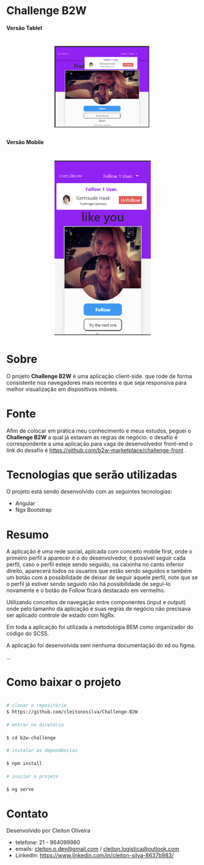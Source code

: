 <h1>
Challenge B2W 
</h1>

<h4>
 Versão Tablet
</h4>
<h1 align="center">    
<img width="50%" src="./src/assets/b2wone.png">
</h1>

<h4>
 Versão Mobile
</h4>
<h1 align="center">    
<img width="50%" src="./src/assets/b2wtwo.png">
</h1>

# Sobre

O projeto **Challenge B2W** é uma aplicação client-side. que rode de forma consistente nos navegadores mais recentes e que seja responsiva para melhor visualização em dispositivos móveis.


# Fonte 

Afim de colocar em prática meu conhecimento e meus estudos, peguei o  **Challenge B2W** a qual já estavam as regras de negócio. o desafio é correspondente a uma aplicação para vaga de desenvolvedor front-end o link do desafio é
https://github.com/b2w-marketplace/challenge-front . 



# Tecnologias que serão utilizadas

O projeto está sendo desenvolvido com as seguintes tecnologias:
- Angular 
- Ngx Bootstrap 
 

 # Resumo 
 A aplicação é uma rede social, aplicada com conceito mobile first, onde o primeiro perfil a aparecer é o do desenvolvedor, é possível seguir cada perfil, caso o perfil esteje sendo seguido, na caixinha no canto inferior direito, aparecerá todos os úsuarios que estão sendo seguidos e também um botão com a possibilidade de deixar de seguir aquele perfil, note que se o perfil já estiver sendo seguido não há possibilidade de segui-lo novamente e o botão de Follow ficará destacado em vermelho. 

 Utilizando conceitos de navegação entre componentes (input e output) onde pelo tamanho da aplicação e suas regras de negócio não precisava ser aplicado controle de estado com NgRx. 
 
 Em toda a aplicação foi utilizada a metodologia BEM como organizador do código do SCSS. 

 A aplicação foi desenvolvida sem nenhuma documentação do xd ou figma. 

...


# Como baixar o projeto 

```bash

# clonar o repositório 
$ https://github.com/cleitonosilva/Challenge-B2W

# entrar no diretório 

$ cd b2w-challenge

# instalar as dependências 

$ npm install 

# iniciar o projeto

$ ng serve 

```



# Contato
Desenvolvido por Cleiton Oliveira
- telefone: 21 - 964099980
- emails: cleiton.o.dev@gmail.com / cleiton.logistica@outlook.com
- LinkedIn: https://www.linkedin.com/in/cleiton-silva-8637b983/

